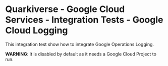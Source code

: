 # Quarkiverse - Google Cloud Services - Integration Tests - Google Cloud Logging

This integration test show how to integrate Google Operations Logging.

**WARNING**: It is disabled by default as it needs a Google Cloud Project to run.